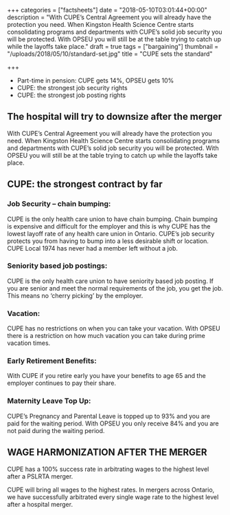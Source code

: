 +++
categories = ["factsheets"]
date = "2018-05-10T03:01:44+00:00"
description = "With CUPE’s Central Agreement you will already have the protection you need. When Kingston Health Science Centre starts consolidating programs and departments with CUPE’s solid job security you will be protected. With OPSEU you will still be at the table trying to catch up while the layoffs take place."
draft = true
tags = ["bargaining"]
thumbnail = "/uploads/2018/05/10/standard-set.jpg"
title = "CUPE sets the standard"

+++
- Part-time in pension: CUPE gets 14%, OPSEU gets 10%  
- CUPE: the strongest job security rights  
- CUPE: the strongest job posting rights 

## The hospital will try to downsize after the merger

With CUPE’s Central Agreement you will already have the protection you need. When Kingston Health Science Centre starts consolidating programs and departments with CUPE’s solid job security you will be protected. With OPSEU you will still be at the table trying to catch up while the layoffs take place.

## CUPE: the strongest contract by far


### Job Security – chain bumping:

CUPE is the only health care union to have chain 
bumping.  Chain bumping is expensive and 
difficult for the employer and this is why CUPE 
has the lowest layoff rate of any health care union 
in Ontario.  CUPE’s job security protects you from 
having to bump into a less desirable shift or 
location. CUPE Local 1974 has never had a 
member left without a job.

### Seniority based job postings:

CUPE is the only health care union to have seniority based job posting. If you are senior and meet the normal requirements of the job, you get the job.  This means no ‘cherry picking’ by the employer.

### Vacation:

CUPE has no restrictions on when you can take your vacation.  With OPSEU there is a restriction on how much vacation you can take during prime vacation times.

### Early Retirement Benefits:

With CUPE if you retire early you have your benefits to age 65 and the employer continues to pay their share.

### Maternity Leave Top Up:

CUPE’s Pregnancy and Parental Leave is topped up to 93% and you are paid for the waiting period.  With OPSEU you only receive 84% and you are not paid during the waiting period.

## WAGE HARMONIZATION AFTER THE MERGER 

CUPE has a 100% success rate in arbitrating wages to the 
highest level after a PSLRTA merger.

CUPE will bring all wages to the highest rates. In mergers 
across Ontario, we have successfully arbitrated every single 
wage rate to the highest level after a hospital merger.
